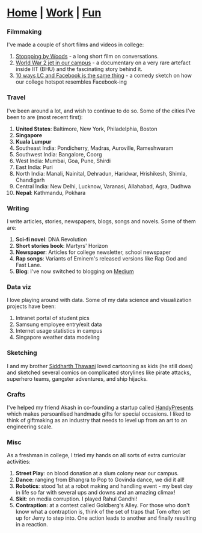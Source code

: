 # **[Home](https://avi-jit.github.io/)** | [Work](https://avi-jit.github.io/work) | [Fun](https://avi-jit.github.io/fun)

### Filmmaking
I've made a couple of short films and videos in college:
1. [Stoppping by Woods](https://www.youtube.com/watch?v=Uy_3XKqsJZk&index=1&list=LLtEZVFh2Arwg_BjXfz418kA) - a long short film on conversations.
2. [World War 2 jet in our campus](https://www.facebook.com/fmc.iitbhu/videos/747155185437805/) - a documentary on a very rare artefact inside IIT (BHU) and the fascinating story behind it.
3. [10 ways LC and Facebook is the same thing](https://www.facebook.com/fmc.iitbhu/videos/807030382783618/) - a comedy sketch on how our college hotspot resembles Facebook-ing

### Travel
I've been around a lot, and wish to continue to do so. Some of the cities I've been to are (most recent first):
1. **United States**: Baltimore, New York, Philadelphia, Boston
2. **Singapore**
3. **Kuala Lumpur**
4. Southeast India: Pondicherry, Madras, Auroville, Rameshwaram
5. Southwest India: Bangalore, Coorg
6. West India: Mumbai, Goa, Pune, Shirdi
7. East India: Puri
8. North India: Manali, Nainital, Dehradun, Haridwar, Hrishikesh, Shimla, Chandigarh
9. Central India: New Delhi, Lucknow, Varanasi, Allahabad, Agra, Dudhwa
10. **Nepal**: Kathmandu, Pokhara

### Writing
I write articles, stories, newspapers, blogs, songs and novels. Some of them are:
1. **Sci-fi novel**: DNA Revolution
2. **Short stories book**: Martyrs' Horizon
3. **Newspaper**: Articles for college newsletter, school newspaper
4. **Rap songs**: Variants of Eminem's released versions like Rap God and Fast Lane.
5. **Blog**: I've now switched to blogging on [Medium](https://medium.com/@avijitthawani)

### Data viz
I love playing around with data. Some of my data science and visualization projects have been:
1. Intranet portal of student pics
2. Samsung employee entry/exit data
3. Internet usage statistics in campus
4. Singapore weather data modeling

### Sketching
I and my brother [Siddharth Thawani](https://in.linkedin.com/in/siddharth-thawani) loved cartooning as kids (he still does) and sketched several comics on complicated storylines like pirate attacks, superhero teams, gangster adventures, and ship hijacks.

### Crafts
I've helped my friend Akash in co-founding a startup called [HandyPresents](https://www.facebook.com/handypresents/) which makes persoanlised handmade gifts for special occasions. I liked to think of giftmaking as an industry that needs to level up from an art to an engineering scale.

### Misc
As a freshman in college, I tried my hands on all sorts of extra curricular activities:
1. **Street Play**: on blood donation at a slum colony near our campus.
2. **Dance**: ranging from Bhangra to Pop to Govinda dance, we did it all!
3. **Robotics**: stood 1st at a robot making and handling event - my best day in life so far with several ups and downs and an amazing climax! 
4. **Skit**: on media corruption. I played Rahul Gandhi!
5. **Contraption**: at a contest called Goldberg's Alley. For those who don't know what a contraption is, think of the set of traps that Tom often set up for Jerry to step into. One action leads to another and finally resulting in a reaction.
